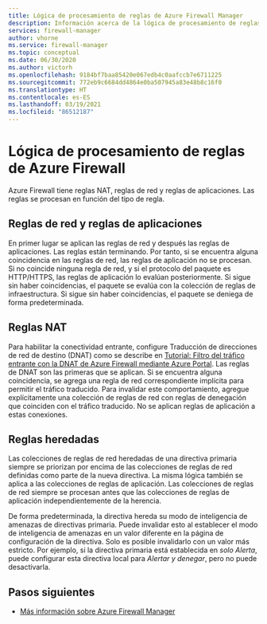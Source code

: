 ```yaml
---
title: Lógica de procesamiento de reglas de Azure Firewall Manager
description: Información acerca de la lógica de procesamiento de reglas de Azure Firewall
services: firewall-manager
author: vhorne
ms.service: firewall-manager
ms.topic: conceptual
ms.date: 06/30/2020
ms.author: victorh
ms.openlocfilehash: 9184bf7baa85420e067edb4c0aafccb7e6711225
ms.sourcegitcommit: 772eb9c6684dd4864e0ba507945a83e48b8c16f0
ms.translationtype: HT
ms.contentlocale: es-ES
ms.lasthandoff: 03/19/2021
ms.locfileid: "86512187"
---
```

# <a name="azure-firewall-rule-processing-logic"></a>Lógica de procesamiento de reglas de Azure Firewall

Azure Firewall tiene reglas NAT, reglas de red y reglas de aplicaciones. Las reglas se procesan en función del tipo de regla.

## <a name="network-rules-and-applications-rules"></a>Reglas de red y reglas de aplicaciones

En primer lugar se aplican las reglas de red y después las reglas de aplicaciones. Las reglas están terminando. Por tanto, si se encuentra alguna coincidencia en las reglas de red, las reglas de aplicación no se procesan.  Si no coincide ninguna regla de red, y si el protocolo del paquete es HTTP/HTTPS, las reglas de aplicación lo evalúan posteriormente. Si sigue sin haber coincidencias, el paquete se evalúa con la colección de reglas de infraestructura. Si sigue sin haber coincidencias, el paquete se deniega de forma predeterminada.

## <a name="nat-rules"></a>Reglas NAT

Para habilitar la conectividad entrante, configure Traducción de direcciones de red de destino (DNAT) como se describe en [Tutorial: Filtro del tráfico entrante con la DNAT de Azure Firewall mediante Azure Portal](../firewall/tutorial-firewall-dnat.md). Las reglas de DNAT son las primeras que se aplican. Si se encuentra alguna coincidencia, se agrega una regla de red correspondiente implícita para permitir el tráfico traducido. Para invalidar este comportamiento, agregue explícitamente una colección de reglas de red con reglas de denegación que coinciden con el tráfico traducido. No se aplican reglas de aplicación a estas conexiones.

## <a name="inherited-rules"></a>Reglas heredadas

Las colecciones de reglas de red heredadas de una directiva primaria siempre se priorizan por encima de las colecciones de reglas de red definidas como parte de la nueva directiva. La misma lógica también se aplica a las colecciones de reglas de aplicación. Las colecciones de reglas de red siempre se procesan antes que las colecciones de reglas de aplicación independientemente de la herencia.

De forma predeterminada, la directiva hereda su modo de inteligencia de amenazas de directivas primaria. Puede invalidar esto al establecer el modo de inteligencia de amenazas en un valor diferente en la página de configuración de la directiva. Solo es posible invalidarlo con un valor más estricto. Por ejemplo, si la directiva primaria está establecida en *solo Alerta*, puede configurar esta directiva local para *Alertar y denegar*, pero no puede desactivarla.

## <a name="next-steps"></a>Pasos siguientes

- [Más información sobre Azure Firewall Manager](overview.md)